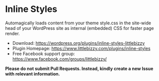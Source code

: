 # Inline Styles

Automagically loads content from your theme style.css in the site-wide head of your WordPress site as internal (embedded) CSS for faster page render.

* Download: https://wordpress.org/plugins/inline-styles-littlebizzy
* Plugin Homepage: https://www.littlebizzy.com/plugins/inline-styles
* Free Facebook support group: https://www.facebook.com/groups/littlebizzy/

**Please do not submit Pull Requests. Instead, kindly create a new Issue with relevant information.**
